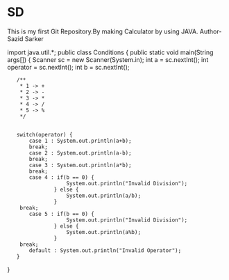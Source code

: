 # SD
This is my first Git Repository.By making Calculator by using JAVA.
Author- Sazid Sarker






import java.util.*;
public class Conditions {
   public static void main(String args[]) {
       Scanner sc = new Scanner(System.in);
       int a = sc.nextInt();
       int operator = sc.nextInt();
       int b = sc.nextInt();

       /**
        * 1 -> +
        * 2 -> -
        * 3 -> *
        * 4 -> /
        * 5 -> %
        */


       switch(operator) {
           case 1 : System.out.println(a+b);
           break;
           case 2 : System.out.println(a-b);
           break;
           case 3 : System.out.println(a*b);
           break;
           case 4 : if(b == 0) {
                       System.out.println("Invalid Division");
                   } else {
                       System.out.println(a/b);
                   }
	    break;
           case 5 : if(b == 0) {
                       System.out.println("Invalid Division");
                   } else {
                       System.out.println(a%b);
                   }
	    break; 
           default : System.out.println("Invalid Operator");
       }
   }
